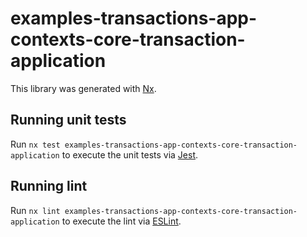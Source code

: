 # examples-transactions-app-contexts-core-transaction-application

This library was generated with [Nx](https://nx.dev).

## Running unit tests

Run `nx test examples-transactions-app-contexts-core-transaction-application` to execute the unit tests via [Jest](https://jestjs.io).

## Running lint

Run `nx lint examples-transactions-app-contexts-core-transaction-application` to execute the lint via [ESLint](https://eslint.org/).
